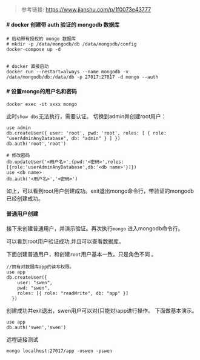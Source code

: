 > 参考链接: https://www.jianshu.com/p/1f0073e43777

#### # docker 创建带 auth 验证的 mongodb 数据库

    
    # 启动带有授权的 mongo 数据库
    # mkdir -p /data/mongodb/db /data/mongodb/config
    docker-compose up -d


    # docker 直接启动
    docker run --restart=always --name mongodb -v /data/mongodb/db:/data/db -p 27017:27017 -d mongo --auth
    

#### # 设置mongo的用户名和密码

    docker exec -it xxxx mongo
    

此时`show dbs`无法执行，需要认证。
切换到admin并创建root用户：

    use admin
    db.createUser({ user: 'root', pwd: 'root', roles: [ { role: "userAdminAnyDatabase", db: "admin" } ] })
    db.auth('root','root')
    
    # 修改密码
    db.updateUser('<用户名>',{pwd:'<密码>',roles:[{role:'userAdminAnyDatabase',db:'<db name>'}]})
    use <db name>
    db.auth('<用户名>','<密码>')


如上，可以看到root用户创建成功。exit退出mongo命令行，带验证的mongodb已经创建成功。


#### 普通用户创建
接下来创建普通用户，并演示验证。再次执行`mongo` 进入mongodb命令行。

可以看到root用户验证成功,并且可以查看数据库。

下面创建普通用户，和创建`root`用户基本一致，只是角色不同 。

    //拥有对数据库app的读写权限。
    use app
    db.createUser({
        user: "swen",
        pwd: "swen",
        roles: [{ role: "readWrite", db: "app" }]
      })

创建成功并exit退出，swen用户可以对(只能对)app进行操作。
下面做基本演示。

    use app
    db.auth('swen','swen')



远程链接测试
    
    mongo localhost:27017/app -uswen -pswen

    
    
    
